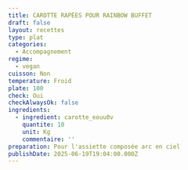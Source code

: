 ```yaml
---
title: CAROTTE RAPÉES POUR RAINBOW BUFFET
draft: false
layout: recettes
type: plat
categories:
  - Accompagnement
regime:
  - vegan
cuisson: Non
temperature: Froid
plate: 100
check: Oui
checkAlwaysOk: false
ingredients:
  - ingredient: carotte_eouu0v
    quantite: 10
    unit: Kg
    commentaire: ''
preparation: Pour l'assiette composée arc en ciel
publishDate: 2025-06-19T19:04:00.000Z
---
```


